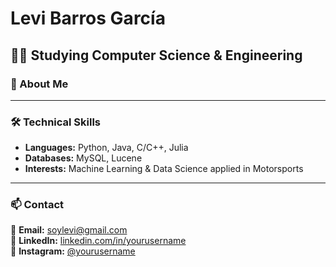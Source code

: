 # Levi Barros García
## 🧑‍🎓 Studying Computer Science & Engineering

### 🚀 About Me

---

### 🛠️ Technical Skills
- **Languages:** Python, Java, C/C++, Julia
- **Databases:** MySQL, Lucene
- **Interests:** Machine Learning & Data Science applied in Motorsports

---

### 📫 Contact
📧 **Email:** [soylevi@gmail.com](mailto:soylevi@gmail.com)  
📎 **LinkedIn:** [linkedin.com/in/yourusername](https://linkedin.com/in/yourusername)  
📸 **Instagram:** [@yourusername](https://instagram.com/yourusername)  
